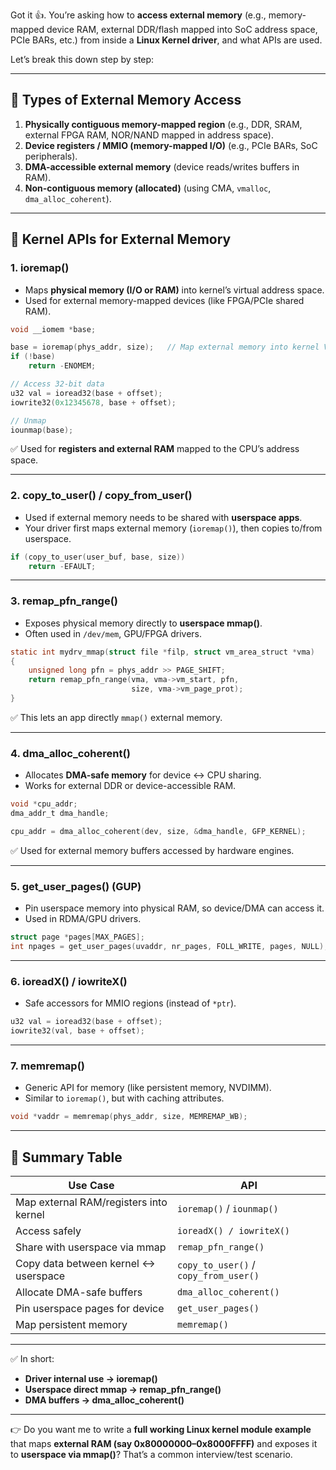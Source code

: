 Got it 👍. You’re asking how to **access external memory** (e.g., memory-mapped device RAM, external DDR/flash mapped into SoC address space, PCIe BARs, etc.) from inside a **Linux Kernel driver**, and what APIs are used.

Let’s break this down step by step:

---

## 🔹 Types of External Memory Access

1. **Physically contiguous memory-mapped region** (e.g., DDR, SRAM, external FPGA RAM, NOR/NAND mapped in address space).
2. **Device registers / MMIO (memory-mapped I/O)** (e.g., PCIe BARs, SoC peripherals).
3. **DMA-accessible external memory** (device reads/writes buffers in RAM).
4. **Non-contiguous memory (allocated)** (using CMA, `vmalloc`, `dma_alloc_coherent`).

---

## 🔹 Kernel APIs for External Memory

### 1. **ioremap()**

* Maps **physical memory (I/O or RAM)** into kernel’s virtual address space.
* Used for external memory-mapped devices (like FPGA/PCIe shared RAM).

```c
void __iomem *base;

base = ioremap(phys_addr, size);   // Map external memory into kernel VA
if (!base)
    return -ENOMEM;

// Access 32-bit data
u32 val = ioread32(base + offset);
iowrite32(0x12345678, base + offset);

// Unmap
iounmap(base);
```

✅ Used for **registers and external RAM** mapped to the CPU’s address space.

---

### 2. **copy\_to\_user() / copy\_from\_user()**

* Used if external memory needs to be shared with **userspace apps**.
* Your driver first maps external memory (`ioremap()`), then copies to/from userspace.

```c
if (copy_to_user(user_buf, base, size))
    return -EFAULT;
```

---

### 3. **remap\_pfn\_range()**

* Exposes physical memory directly to **userspace mmap()**.
* Often used in `/dev/mem`, GPU/FPGA drivers.

```c
static int mydrv_mmap(struct file *filp, struct vm_area_struct *vma)
{
    unsigned long pfn = phys_addr >> PAGE_SHIFT;
    return remap_pfn_range(vma, vma->vm_start, pfn,
                           size, vma->vm_page_prot);
}
```

✅ This lets an app directly `mmap()` external memory.

---

### 4. **dma\_alloc\_coherent()**

* Allocates **DMA-safe memory** for device ↔ CPU sharing.
* Works for external DDR or device-accessible RAM.

```c
void *cpu_addr;
dma_addr_t dma_handle;

cpu_addr = dma_alloc_coherent(dev, size, &dma_handle, GFP_KERNEL);
```

✅ Used for external memory buffers accessed by hardware engines.

---

### 5. **get\_user\_pages() (GUP)**

* Pin userspace memory into physical RAM, so device/DMA can access it.
* Used in RDMA/GPU drivers.

```c
struct page *pages[MAX_PAGES];
int npages = get_user_pages(uvaddr, nr_pages, FOLL_WRITE, pages, NULL);
```

---

### 6. **ioreadX() / iowriteX()**

* Safe accessors for MMIO regions (instead of `*ptr`).

```c
u32 val = ioread32(base + offset);
iowrite32(val, base + offset);
```

---

### 7. **memremap()**

* Generic API for memory (like persistent memory, NVDIMM).
* Similar to `ioremap()`, but with caching attributes.

```c
void *vaddr = memremap(phys_addr, size, MEMREMAP_WB);
```

---

## 🔹 Summary Table

| Use Case                               | API                                   |
| -------------------------------------- | ------------------------------------- |
| Map external RAM/registers into kernel | `ioremap()` / `iounmap()`             |
| Access safely                          | `ioreadX() / iowriteX()`              |
| Share with userspace via mmap          | `remap_pfn_range()`                   |
| Copy data between kernel ↔ userspace   | `copy_to_user()` / `copy_from_user()` |
| Allocate DMA-safe buffers              | `dma_alloc_coherent()`                |
| Pin userspace pages for device         | `get_user_pages()`                    |
| Map persistent memory                  | `memremap()`                          |

---

✅ In short:

* **Driver internal use → ioremap()**
* **Userspace direct mmap → remap\_pfn\_range()**
* **DMA buffers → dma\_alloc\_coherent()**

---

👉 Do you want me to write a **full working Linux kernel module example** that maps **external RAM (say 0x80000000–0x8000FFFF)** and exposes it to **userspace via mmap()**? That’s a common interview/test scenario.

